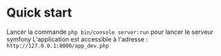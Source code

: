 # Quick start
Lancer la commande `php bin/console server:run` pour lancer le serveur symfony 
L'application est accessible à l'adresse : `http://127.0.0.1:8000/app_dev.php`  

 
